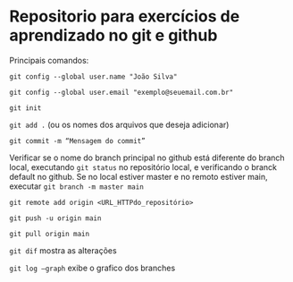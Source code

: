 # Repositorio para exercícios de aprendizado no git e github

Principais comandos:

``git config --global user.name "João Silva"``

``git config --global user.email "exemplo@seuemail.com.br"``

``git init``

``git add .``   (ou os nomes dos arquivos que deseja adicionar)

``git commit -m “Mensagem do commit” ``


Verificar se o nome do branch principal no github está diferente do branch local, executando ``git status`` no repositório local, e verificando o branck default no github.
Se no local estiver master e no remoto estiver main, executar 
``git branch -m master main``

``git remote add origin <URL_HTTPdo_repositório>``

``git push -u origin main``

``git pull origin main``

``git dif`` mostra as alterações

``git log –graph``  exibe o grafico dos branches
